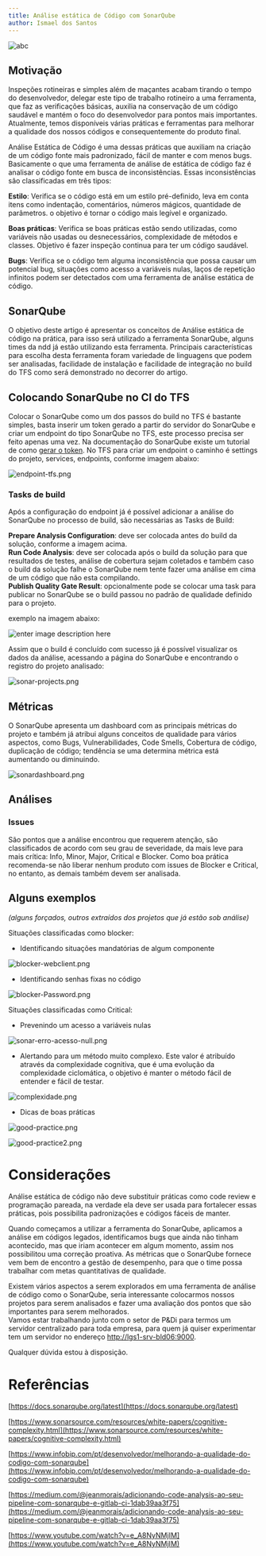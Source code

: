 ```yaml
---
title: Análise estática de Código com SonarQube
author: Ismael dos Santos
---
```



![abc](https://i.ibb.co/wL2FX32/capa.png)

## Motivação
Inspeções rotineiras e simples além de maçantes acabam tirando o tempo do desenvolvedor, delegar este tipo de trabalho rotineiro a uma ferramenta, que faz as verificações básicas, auxilia na conservação de um código saudável e mantém o foco do desenvolvedor para pontos mais importantes. 
Atualmente, temos disponíveis várias práticas e ferramentas para melhorar a qualidade dos nossos códigos e consequentemente do produto final.
<!--truncate-->
Análise Estática de Código é uma dessas práticas que auxiliam na criação de um código fonte mais padronizado, fácil de manter e com menos bugs. Basicamente o que uma ferramenta de análise de estática de código faz é analisar o código fonte em busca de inconsistências. 
Essas inconsistências são classificadas em três tipos: 

**Estilo**: Verifica se o código está em um estilo pré-definido, leva em conta itens como indentação, comentários, números mágicos, quantidade de parâmetros. o objetivo é tornar o código mais legível e organizado. 

**Boas práticas**: Verifica se boas práticas estão sendo utilizadas, como variáveis não usadas ou desnecessários, complexidade de métodos e classes. Objetivo é fazer inspeção continua para ter um código saudável. 

**Bugs**: Verifica se o código tem alguma inconsistência que possa causar um potencial bug, situações como acesso a variáveis nulas, laços de repetição infinitos podem ser detectados com uma ferramenta de análise estática de código. 

##  SonarQube

O objetivo deste artigo é apresentar os conceitos de Análise estática de código na prática, para isso será utilizado a ferramenta SonarQube, alguns times da ndd já estão utilizando esta ferramenta. 
Principais características para escolha desta ferramenta foram variedade de linguagens que podem ser analisadas, facilidade de instalação e facilidade de integração no build do TFS como será demonstrado no decorrer do artigo. 

## Colocando SonarQube no CI do TFS
Colocar o SonarQube como um dos passos do build no TFS é bastante simples, basta inserir um token gerado a partir do servidor do SonarQube e criar um endpoint do tipo SonarQube no TFS, este processo precisa ser feito apenas uma vez. Na documentação do SonarQube existe um tutorial de como [gerar o token](https://docs.sonarqube.org/latest/user-guide/user-token/). 
No TFS para criar um endpoint o caminho é settings do projeto, services, endpoints, conforme imagem abaixo:

![endpoint-tfs.png](https://i.ibb.co/7G4vxXG/endpoint-tfs.png)


### Tasks de build

Após a configuração do endpoint já é possível adicionar a análise do SonarQube no processo de build, são necessárias as Tasks de Build: 

**Prepare Analysis Configuration**: deve ser colocada antes do build da solução, conforme a imagem acima.  
**Run Code Analysis**: deve ser colocada após o build da solução para que resultados de testes, análise de cobertura sejam coletados e também caso o build da solução falhe o SonarQube nem tente fazer uma análise em cima de um código que não esta compilando.  
**Publish Quality Gate Result**: opcionalmente pode se colocar uma task para publicar no SonarQube se o build passou no padrão de qualidade definido para o projeto. 

exemplo na imagem abaixo: 

![enter image description here](https://i.ibb.co/HgtJkWp/build-config.png)

Assim que o build é concluído com sucesso já é possível visualizar os dados da análise, acessando a página do SonarQube e encontrando o registro do projeto analisado: 

![sonar-projects.png](https://i.ibb.co/G9FY9TH/sonar-projects.png) 

## Métricas 
O SonarQube apresenta um dashboard com as principais métricas do projeto e também já atribui alguns conceitos de qualidade para vários aspectos, como Bugs, Vulnerabilidades, Code Smells, Cobertura de código, duplicação de código; tendência se uma determina métrica está aumentando ou diminuindo. 

![sonardashboard.png](https://i.ibb.co/b7gLZPp/sonardashboard.png)

## Análises 

### Issues
São pontos que a análise encontrou que requerem atenção, são classificados de acordo com seu grau de severidade, da mais leve para mais crítica: Info, Minor, Major, Critical e Blocker. 
Como boa prática recomenda-se não liberar nenhum produto com issues de Blocker e Critical, no entanto, as demais também devem ser analisada. 

## Alguns exemplos
*(alguns forçados, outros extraídos dos projetos que já estão sob análise)*

Situações classificadas como blocker: 
- Identificando situações mandatórias de algum componente

![blocker-webclient.png](https://i.ibb.co/6XBhXdt/blocker-webclient.png)

- Identificando senhas fixas no código

![blocker-Password.png](https://i.ibb.co/wQTg1n2/blocker-Password.png)

Situações classificadas como Critical:

- Prevenindo um acesso a variáveis nulas

![sonar-erro-acesso-null.png](https://i.ibb.co/b5km8yB/sonar-erro-acesso-null.png)

- Alertando para um método muito complexo. Este valor é atribuído através da complexidade cognitiva, que é uma evolução da complexidade ciclomática, o objetivo é manter o método fácil de entender e fácil de testar. 

![complexidade.png](https://i.ibb.co/RhhJDRL/Complexidade.png)

- Dicas de boas práticas

![good-practice.png](https://i.ibb.co/ZWZCyR8/good-practice.png)

![good-practice2.png](https://i.ibb.co/J2fFTng/good-practice2.png)

# Considerações

Análise estática de código não deve substituir práticas como code review e programação pareada, na verdade ela deve ser usada para fortalecer essas práticas, pois possibilita padronizações e códigos fáceis de manter.

Quando começamos a utilizar a ferramenta do SonarQube, aplicamos a análise em códigos legados, identificamos bugs que ainda não tinham acontecido, mas que iriam acontecer em algum momento, assim nos possibilitou uma correção proativa.
As métricas que o SonarQube fornece vem bem de encontro a gestão de desempenho, para que o time possa trabalhar com metas quantitativas de qualidade. 

Existem vários aspectos a serem explorados em uma ferramenta de análise de código como o SonarQube, seria interessante colocarmos nossos projetos para serem analisados e fazer uma avaliação dos pontos que são importantes para serem melhorados.  
Vamos estar trabalhando junto com o setor de P&Di para termos um servidor centralizado para toda empresa, para quem já quiser experimentar tem um servidor no endereço [http://lgs1-srv-bld06:9000](http://lgs1-srv-bld06:9000). 

Qualquer dúvida estou à disposição. 


# Referências

[https://docs.sonarqube.org/latest](https://docs.sonarqube.org/latest)

[https://www.sonarsource.com/resources/white-papers/cognitive-complexity.html](https://www.sonarsource.com/resources/white-papers/cognitive-complexity.html)

[https://www.infobip.com/pt/desenvolvedor/melhorando-a-qualidade-do-codigo-com-sonarqube](https://www.infobip.com/pt/desenvolvedor/melhorando-a-qualidade-do-codigo-com-sonarqube)

[https://medium.com/@jeanmorais/adicionando-code-analysis-ao-seu-pipeline-com-sonarqube-e-gitlab-ci-1dab39aa3f75](https://medium.com/@jeanmorais/adicionando-code-analysis-ao-seu-pipeline-com-sonarqube-e-gitlab-ci-1dab39aa3f75)

[https://www.youtube.com/watch?v=e_A8NyNMjIM](https://www.youtube.com/watch?v=e_A8NyNMjIM)


